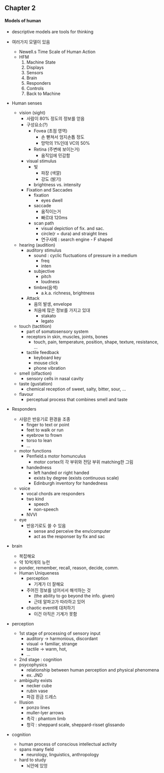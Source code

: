## Chapter 2

#### Models of human

* descriptive models are tools for thinking
* 여러가지 모델이 있음
    * Newell.s Time Scale of Human Action
    * HFM
        1. Machine State
        1. Displays
        1. Sensors
        1. Brain
        1. Responders
        1. Controls
        1. Back to Machine
* Human senses
    * vision (sight)
        * 사람이 80% 정도의 정보를 얻음
        * 구성요소(?)
            * Fovea (초점 영역)
                - 손 뻗쳐서 엄지손톱 정도
                - 망막의 1%인데 VC의 50%
            * Retina (주변에 보이는거)
                - 움직임에 민감함
        * visual stimulus
            * 빛
                - 파장 (색깔)
                - 강도 (밝기)
            * brightness vs. intensity
        * Fixation and Saccades
            * fixation
                - eyes dwell
            * saccade
                - 움직이는거
                - 빠르대 120ms
            * scan path
                - visual depiction of fix. and sac.
                - circle(r = dura) and straight lines
                - 연구사례 : search engine - F shaped
    * hearing (audition)
        * auditory stimulus
            * sound : cyclic fluctuations of pressure in a medium
                - freq
                - inten
            * subjective
                - pitch
                - loudness
            * timbre(음색)
                - a.k.a. richness, brightness
        * Attack
            * 음의 발생, envelope
            * 처음에 많은 정보를 가지고 있대
                - stakato
                - legato
    * touch (tactition)
        * part of somatosensory system
        * receptors in skin, muscles, joints, bones
            - touch, pain, temperature, position, shape, texture, resistance, ...
        * tactile feedback
            - keyboard key
            - mouse click
            - phone vibration
    * smell (olfaction)
        * sensory cells in nasal cavity
    * taste (gustation)
        * chemical reception of sweet, salty, bitter, sour, ... 
    * flavour
        * perceptual process that combines smell and taste
* Responders
    * 사람은 반응기로 환경을 조종
        * finger to text or point
        * feet to walk or run
        * eyebrow to frown
        * torso to lean
        * ...
    * motor functions
        * Penfield.s motor homunculus
            * motor cortex의 각 부위와 전담 부위 matching한 그림
        * handedness
            * left handed or right handed
            * exists by degree (exists continuous scale)
            * Edinburgh inventory for handedness
    * voice
        * vocal chords are responders
        * two kind
            * speech
            * non-speech
        * NVVI
    * eye
        * 반응기로도 쓸 수 있음
            * sense and perceive the env/computer
            * act as the responser by fix and sac


* brain
    * 복잡해요
    * 약 10억개의 뉴런
    * ponder, remember, recall, reason, decide, comm.
    * Human Uniqueness
        * perception
            * 기계가 더 잘해요
        * 주어진 정보를 넘어서서 해석하는 것
            * (the ability to go beyond the info. given)
            * 근데 알파고가 따라하고 있어
        * chaotic event에 대처하기
            * 이건 아직은 기계가 못함
* perception
    * 1st stage of processing of sensory input
        * auditory -> harmonious, discordant
        * visual -> familiar, strange
        * tactile -> warm, hot,
        * ...
    * 2nd stage : cognition
    * psycophysics
        * relationship between human perception and physical phenomena
        * ex. JND
    * ambiguity exists
        * necker cube
        * rubin vase
        * 파검 흰금 드레스
    * Illusion
        * ponzo lines
        * muller-lyer arrows
        * 촉각 : phantom limb
        * 청각 : sheppard scale, sheppard-risset glissando
* cognition
    * human process of conscious intellectual activity
    * spans many field
        - neurology, linguistics, anthropology
    * hard to study
        * 뇌안에 있엉
